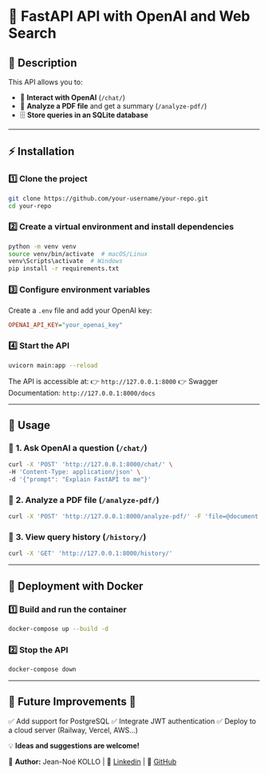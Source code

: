 # 🚀 FastAPI API with OpenAI and Web Search

## 📌 Description
This API allows you to:
- 💬 **Interact with OpenAI** (`/chat/`)
- 📄 **Analyze a PDF file** and get a summary (`/analyze-pdf/`)
- 🗄️ **Store queries in an SQLite database**

---

## ⚡ Installation

### 1️⃣ **Clone the project**
```bash
git clone https://github.com/your-username/your-repo.git
cd your-repo
```

### 2️⃣ **Create a virtual environment and install dependencies**
```bash
python -m venv venv
source venv/bin/activate  # macOS/Linux
venv\Scripts\activate  # Windows
pip install -r requirements.txt
```

### 3️⃣ **Configure environment variables**
Create a `.env` file and add your OpenAI key:
```ini
OPENAI_API_KEY="your_openai_key"
```

### 4️⃣ **Start the API**
```bash
uvicorn main:app --reload
```

The API is accessible at:
👉 `http://127.0.0.1:8000`
👉 Swagger Documentation: `http://127.0.0.1:8000/docs`

---

## 📌 Usage

### 🔹 **1. Ask OpenAI a question** (`/chat/`)
```bash
curl -X 'POST' 'http://127.0.0.1:8000/chat/' \
-H 'Content-Type: application/json' \
-d '{"prompt": "Explain FastAPI to me"}'
```

### 🔹 **2. Analyze a PDF file** (`/analyze-pdf/`)
```bash
curl -X 'POST' 'http://127.0.0.1:8000/analyze-pdf/' -F 'file=@document.pdf'
```

### 🔹 **3. View query history** (`/history/`)
```bash
curl -X 'GET' 'http://127.0.0.1:8000/history/'
```

---

## 🐳 Deployment with Docker

### 1️⃣ **Build and run the container**
```bash
docker-compose up --build -d
```

### 2️⃣ **Stop the API**
```bash
docker-compose down
```

---

## 📌 Future Improvements 🚀
✅ Add support for PostgreSQL
✅ Integrate JWT authentication
✅ Deploy to a cloud server (Railway, Vercel, AWS...)

💡 **Ideas and suggestions are welcome!**

📌 **Author:** Jean-Noé KOLLO | 💼 [Linkedin](https://www.linkedin.com/in/jnkollo/) | 🐙 [GitHub](https://github.com/kooljo)
